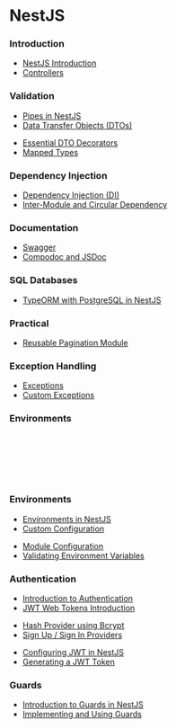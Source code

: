 # NestJS

### Introduction

- [NestJS Introduction](./nest-introduction.md)
- [Controllers](./controllers.md)

<div></div>

### Validation

- [Pipes in NestJS](./pipes.md)
- [Data Transfer Objects (DTOs)](./dto.md)

<div></div>

- [Essential DTO Decorators](./dto-decorators.md)
- [Mapped Types](./mapped-types.md)

### Dependency Injection

- [Dependency Injection (DI)](./dependency-injection.md)
- [Inter-Module and Circular Dependency](./inter-circular-dep.md)

### Documentation

- [Swagger](./swagger.md)
- [Compodoc and JSDoc](./compodoc.md)

### SQL Databases

- [TypeORM with PostgreSQL in NestJS](./../typeorm/typeorm.md)

### Practical

- [Reusable Pagination Module](./pagination.md)

### Exception Handling

- [Exceptions](./exceptions.md)
- [Custom Exceptions](./custom-exceptions.md)

### Environments

<br>
<br>
<br>
<br>
<br>

### Environments

- [Environments in NestJS](./environments.md)
- [Custom Configuration](./custom-configuration.md)

<div></div>

- [Module Configuration](./module-configuration.md)
- [Validating Environment Variables](./env-validation.md)

### Authentication

- [Introduction to Authentication](./auth-intro.md)
- [JWT Web Tokens Introduction](./jwt-intro.md)

<div></div>

- [Hash Provider using Bcrypt](./hash-bcrypt.md)
- [Sign Up / Sign In Providers](./sign-up.md)

<div></div>

- [Configuring JWT in NestJS](./jwt.md)
- [Generating a JWT Token](./generate-jwt.md)

### Guards

- [Introduction to Guards in NestJS](./guards-introduction.md)
- [Implementing and Using Guards](./guards.md)

<!-- ### Decorators -->
<!-- - [](./decorators.md) -->
<!-- - [](./create-decorator.md) -->
